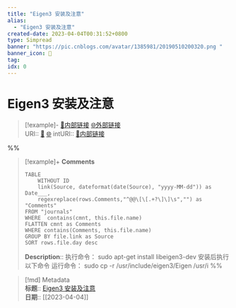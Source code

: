 ```yaml
---
title: "Eigen3 安装及注意"
alias: 
  - "Eigen3 安装及注意"
created-date: 2023-04-04T00:31:52+0800
type: Simpread
banner: "https://pic.cnblogs.com/avatar/1385981/20190510200320.png "
banner_icon: 🔖
tag: 
idx: 0
---
```


# Eigen3 安装及注意

> [!example]- [🧷内部链接](<http://localhost:7026/unread/0>) [🌐外部链接](<https://www.cnblogs.com/lihanwen/p/9928063.html>)    
> URI:: [🧷](<http://localhost:7026/unread/0>) [🌐](<https://www.cnblogs.com/lihanwen/p/9928063.html>) 
> intURI:: [🧷内部链接](<http://localhost:7026/reading/0>)

%%
> [!example]+ **Comments**  
> ```dataview
> TABLE 
>     WITHOUT ID
>     link(Source, dateformat(date(Source), "yyyy-MM-dd")) as Date___, 
>     regexreplace(rows.Comments,"^@@\[\[.+?\]\]\s","") as "Comments"
> FROM "journals"
> WHERE  contains(cmnt, this.file.name)
> FLATTEN cmnt as Comments
> WHERE contains(Comments, this.file.name)
> GROUP BY file.link as Source
> SORT rows.file.day desc
> ```
>  **Description**:: 执行命令： sudo apt-get install libeigen3-dev 安装后执行以下命令 运行命令： sudo cp -r /usr/include/eigen3/Eigen /usr/i
%%

> [!md] Metadata  
> **标题**:: [Eigen3 安装及注意](https://www.cnblogs.com/lihanwen/p/9928063.html)  
> **日期**:: [[2023-04-04]]  
 